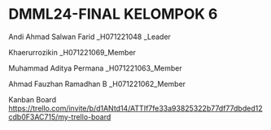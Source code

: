 # DMML24-FINAL KELOMPOK 6

Andi Ahmad Salwan Farid
_H071221048	
_Leader

Khaerurrozikin	            _H071221069_Member
  
Muhammad Aditya Permana	    _H071221063_Member
  
Ahmad Fauzhan Ramadhan B	  _H071221062_Member

Kanban Board https://trello.com/invite/b/d1ANtd14/ATTIf7fe33a93825322b77df77dbded12cdb0F3AC715/my-trello-board
